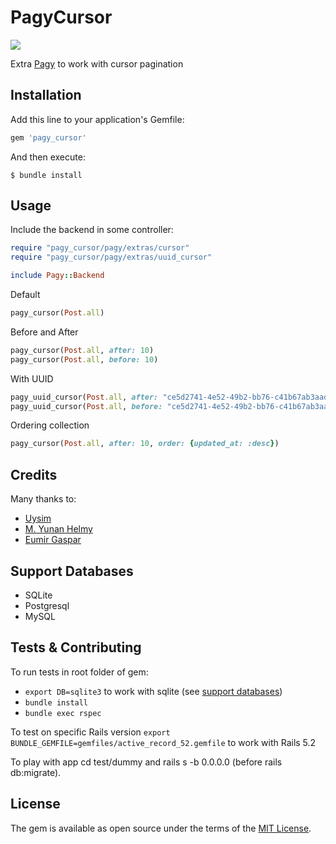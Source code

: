 
# PagyCursor
![](https://travis-ci.org/Uysim/pagy-cursor.svg?branch=master)

Extra [Pagy](https://github.com/ddnexus/pagy) to work with cursor pagination


## Installation

Add this line to your application's Gemfile:

```ruby
gem 'pagy_cursor'
```

And then execute:

    $ bundle install

## Usage

Include the backend in some controller:

```ruby
require "pagy_cursor/pagy/extras/cursor"
require "pagy_cursor/pagy/extras/uuid_cursor"

include Pagy::Backend
```
Default

```ruby
pagy_cursor(Post.all)
```

Before and After

```ruby
pagy_cursor(Post.all, after: 10)
pagy_cursor(Post.all, before: 10)
```

With UUID

```ruby
pagy_uuid_cursor(Post.all, after: "ce5d2741-4e52-49b2-bb76-c41b67ab3aad")
pagy_uuid_cursor(Post.all, before: "ce5d2741-4e52-49b2-bb76-c41b67ab3aad")
```

Ordering collection
```ruby
pagy_cursor(Post.all, after: 10, order: {updated_at: :desc})
```

## Credits

Many thanks to:
- [Uysim](https://github.com/Uysim)
- [M. Yunan Helmy](https://github.com/yunanhelmy)
- [Eumir Gaspar](https://github.com/corroded)

## Support Databases

- SQLite
- Postgresql
- MySQL

## Tests & Contributing

To run tests in root folder of gem:

- ```export DB=sqlite3``` to work with sqlite (see [support databases](#support-databases))
- ```bundle install```
- ```bundle exec rspec ```

To test on specific Rails version
```export BUNDLE_GEMFILE=gemfiles/active_record_52.gemfile``` to work with Rails 5.2

To play with app cd test/dummy and rails s -b 0.0.0.0 (before rails db:migrate).


## License

The gem is available as open source under the terms of the [MIT License](https://opensource.org/licenses/MIT).
